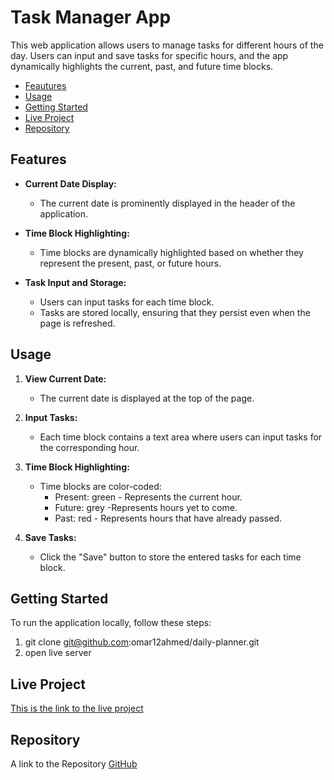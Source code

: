 # Task Manager App


This web application allows users to manage tasks for different hours of the day. Users can input and save tasks for specific hours, and the app dynamically highlights the current, past, and future time blocks.


- [Feautures](#features)
- [Usage](#usage)
- [Getting Started](#getting-started)
- [Live Project](#live-project)
- [Repository](#repository)


## Features

- **Current Date Display:**
  - The current date is prominently displayed in the header of the application.

- **Time Block Highlighting:**
  - Time blocks are dynamically highlighted based on whether they represent the present, past, or future hours.
  
- **Task Input and Storage:**
  - Users can input tasks for each time block.
  - Tasks are stored locally, ensuring that they persist even when the page is refreshed.

## Usage

1. **View Current Date:**
   - The current date is displayed at the top of the page.

2. **Input Tasks:**
   - Each time block contains a text area where users can input tasks for the corresponding hour.

3. **Time Block Highlighting:**
   - Time blocks are color-coded:
     - Present: green - Represents the current hour.
     - Future: grey -Represents hours yet to come.
     - Past: red - Represents hours that have already passed.

4. **Save Tasks:**
   - Click the "Save" button to store the entered tasks for each time block.

## Getting Started

To run the application locally, follow these steps:


  1. git clone git@github.com:omar12ahmed/daily-planner.git
  2. open live server


## Live Project

[This is the link to the live project](https://omar12ahmed.github.io/Bootstrap-portfolio/)


## Repository

A link to the Repository [GitHub](https://omar12ahmed.github.io/daily-planner/)
